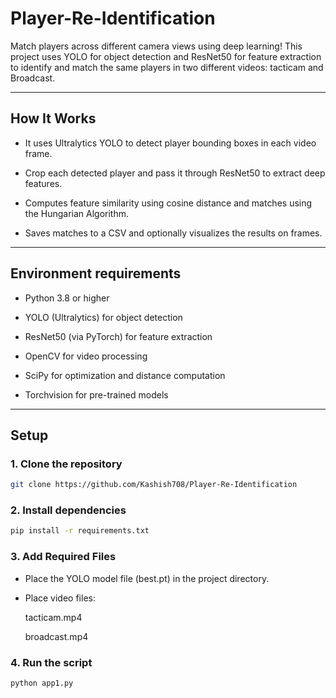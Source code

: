 # Player-Re-Identification

Match players across different camera views using deep learning!
This project uses YOLO for object detection and ResNet50 for feature extraction to identify and match the same players in two different videos: tacticam and Broadcast.

---
## **How It Works**

- It uses Ultralytics YOLO to detect player bounding boxes in each video frame.

- Crop each detected player and pass it through ResNet50 to extract deep features.

- Computes feature similarity using cosine distance and matches using the Hungarian Algorithm.

- Saves matches to a CSV and optionally visualizes the results on frames.

---
## **Environment requirements**

- Python 3.8 or higher
- YOLO (Ultralytics) for object detection

- ResNet50 (via PyTorch) for feature extraction

- OpenCV for video processing

- SciPy for optimization and distance computation

- Torchvision for pre-trained models

---
## **Setup** 

### 1. Clone the repository

```bash
git clone https://github.com/Kashish708/Player-Re-Identification
```

### 2. Install dependencies

```bash
pip install -r requirements.txt
```

### 3. Add Required Files

- Place the YOLO model file (best.pt) in the project directory. 

- Place video files:

  tacticam.mp4

  broadcast.mp4

### 4.  Run the script

```bash
python app1.py
```
